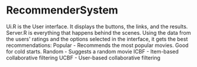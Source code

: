 # RecommenderSystem

Ui.R is the User interface. It displays the buttons, the links, and the results.
Server.R is everything that happens behind the scenes. Using the data from the users' ratings and the options selected in the interface, it gets the best recommendations: 
    Popular - Recommends the most popular movies. Good for cold starts.
    Random -  Suggests a random movie
    ICBF - Item-based collaborative filtering
    UCBF - User-based collaborative filtering
